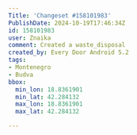 ```yaml
---
Title: 'Changeset #158101983'
PublishDate: 2024-10-19T17:46:34Z
id: 158101983
user: Znaika
comment: Created a waste_disposal
created_by: Every Door Android 5.2
tags:
- Montenegro
- Budva
bbox:
  min_lon: 18.8361901
  min_lat: 42.284132
  max_lon: 18.8361901
  max_lat: 42.284132

---
```


